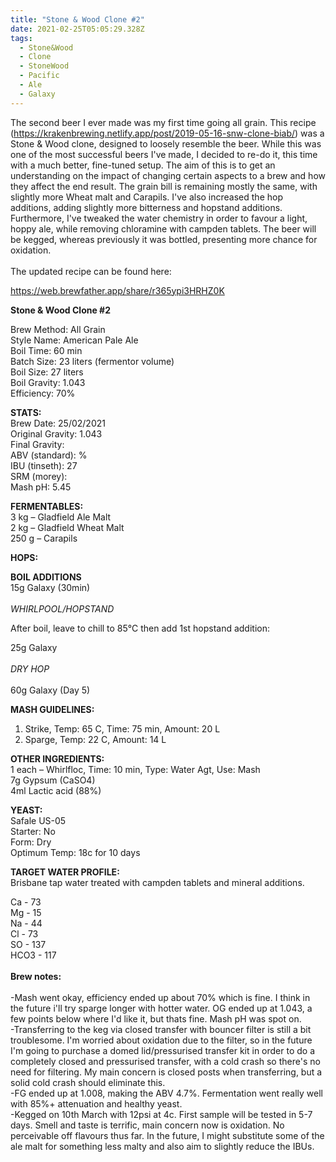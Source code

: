 ```yaml
---
title: "Stone & Wood Clone #2"
date: 2021-02-25T05:05:29.328Z
tags:
  - Stone&Wood
  - Clone
  - StoneWood
  - Pacific
  - Ale
  - Galaxy
---
```

The second beer I ever made was my first time going all grain. This recipe (<https://krakenbrewing.netlify.app/post/2019-05-16-snw-clone-biab/>) was a Stone & Wood clone, designed to loosely resemble the beer. While this was one of the most successful beers I've made, I decided to re-do it, this time with a much better, fine-tuned setup. The aim of this is to get an understanding on the impact of changing certain aspects to a brew and how they affect the end result. The grain bill is remaining mostly the same, with slightly more Wheat malt and Carapils. I've also increased the hop additions, adding slightly more bitterness and hopstand additions. Furthermore, I've tweaked the water chemistry in order to favour a light, hoppy ale, while removing chloramine with campden tablets. The beer will be kegged, whereas previously it was bottled, presenting more chance for oxidation. \
\
The updated recipe can be found here:

<https://web.brewfather.app/share/r365ypi3HRHZ0K>

**Stone & Wood Clone #2**

Brew Method: All Grain\
Style Name: American Pale Ale\
Boil Time: 60 min\
Batch Size: 23 liters (fermentor volume)\
Boil Size: 27 liters\
Boil Gravity: 1.043\
Efficiency: 70% 

**STATS:**\
Brew Date: 25/02/2021\
Original Gravity: 1.043\
Final Gravity: \
ABV (standard): %\
IBU (tinseth): 27\
SRM (morey):\
Mash pH: 5.45

**FERMENTABLES:**\
3 kg – Gladfield Ale Malt\
2 kg – Gladfield Wheat Malt\
250 g – Carapils

**HOPS:**

**BOIL ADDITIONS**\
15g Galaxy (30min)\
\
*WHIRLPOOL/HOPSTAND*

After boil, leave to chill to 85°C then add 1st hopstand addition:

25g Galaxy\
\
*DRY HOP*\
\
60g Galaxy (Day 5)

**MASH GUIDELINES:**

1. Strike, Temp: 65 C, Time: 75 min, Amount: 20 L
2. Sparge, Temp: 22 C, Amount: 14 L

**OTHER INGREDIENTS:**\
1 each – Whirlfloc, Time: 10 min, Type: Water Agt, Use: Mash\
7g Gypsum (CaSO4)\
4ml Lactic acid (88%)

**YEAST:**\
Safale US-05\
Starter: No\
Form: Dry\
Optimum Temp: 18c for 10 days

**TARGET WATER PROFILE:**\
Brisbane tap water treated with campden tablets and mineral additions.

Ca - 73\
Mg - 15\
Na - 44\
Cl - 73\
SO - 137\
HCO3 - 117\
\
**Brew notes:**\
\
-Mash went okay, efficiency ended up about 70% which is fine. I think in the future i'll try sparge longer with hotter water. OG ended up at 1.043, a few points below where I'd like it, but thats fine. Mash pH was spot on.\
-Transferring to the keg via closed transfer with bouncer filter is still a bit troublesome. I'm worried about oxidation due to the filter, so in the future I'm going to purchase a domed lid/pressurised transfer kit in order to do a completely closed and pressurised transfer, with a cold crash so there's no need for filtering. My main concern is closed posts when transferring, but a solid cold crash should eliminate this. \
-FG ended up at 1.008, making the ABV 4.7%. Fermentation went really well with 85%+ attenuation and healthy yeast. \
-Kegged on 10th March with 12psi at 4c. First sample will be tested in 5-7 days. Smell and taste is terrific, main concern now is oxidation. No perceivable off flavours thus far. In the future, I might substitute some of the ale malt for something less malty and also aim to slightly reduce the IBUs.